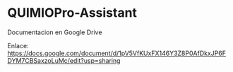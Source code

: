 # QUIMIOPro-Assistant
Documentacion en Google Drive

Enlace: https://docs.google.com/document/d/1pV5VfKUxFX146Y3Z8P0AfDkxJP6FDYM7CBSaxzoLuMc/edit?usp=sharing
